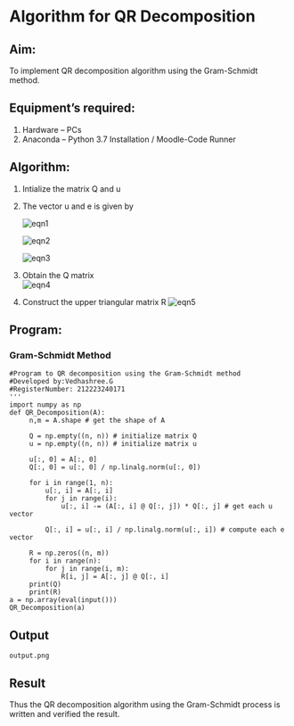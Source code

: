 # Algorithm for QR Decomposition
## Aim:
To implement QR decomposition algorithm using the Gram-Schmidt method.
## Equipment’s required:
1.	Hardware – PCs
2.	Anaconda – Python 3.7 Installation / Moodle-Code Runner
## Algorithm:
1.	Intialize the matrix Q and u
2.	The vector u and e is given by

    ![eqn1](./ex4.jpg)

    ![eqn2](./ex6.jpg)

    ![eqn3](./ex3.jpg)

3.	Obtain the Q matrix   
    ![eqn4](./ex1.jpg)
4.	Construct the upper triangular matrix R
    ![eqn5](./ex2.jpg)
## Program:
### Gram-Schmidt Method
```
#Program to QR decomposition using the Gram-Schmidt method
#Developed by:Vedhashree.G
#RegisterNumber: 212223240171
'''
import numpy as np
def QR_Decomposition(A):
     n,m = A.shape # get the shape of A
    
     Q = np.empty((n, n)) # initialize matrix Q
     u = np.empty((n, n)) # initialize matrix u
    
     u[:, 0] = A[:, 0]
     Q[:, 0] = u[:, 0] / np.linalg.norm(u[:, 0])
        
     for i in range(1, n):
         u[:, i] = A[:, i]
         for j in range(i):
             u[:, i] -= (A[:, i] @ Q[:, j]) * Q[:, j] # get each u vector
            
         Q[:, i] = u[:, i] / np.linalg.norm(u[:, i]) # compute each e vector
        
     R = np.zeros((n, m))
     for i in range(n):
         for j in range(i, m):
             R[i, j] = A[:, j] @ Q[:, i]
     print(Q)
     print(R)
a = np.array(eval(input()))
QR_Decomposition(a)
```
## Output
```
output.png
```
## Result
Thus the QR decomposition algorithm using the Gram-Schmidt process is written and verified the result.